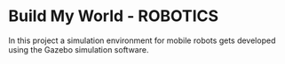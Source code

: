 # Build My World - ROBOTICS
In this project a simulation environment for mobile robots gets developed using the Gazebo simulation software.

